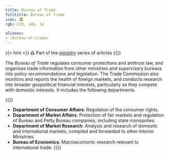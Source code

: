 ```yaml
---
title: Bureau of Trade
fulltitle: Bureau of Trade
icon: 🏛️
rgb: 219, 146, 14

aliases:
- /bureau-of-trade/
---
```

{{< hint >}}
߷ Part of the *[ministry](/ministries/)* series of articles
{{</hint>}}

The *Bureau of Trade* regulates consumer protections and antitrust law, and organises trade information from other ministries and supervisory bureaus into policy recommendations and legislation. The Trade Commission also monitors and reports the health of foreign markets, and conducts research into broader geopolitical financial interests, particularly as they compete with domestic interests. It includes the following departments.

{{<hint panel>}}
* **Department of Consumer Affairs**: Regulation of the consumer rights.
* **Department of Market Affairs**: Protection of fair markets and regulation of Bureau and Petty Bureau companies, including state monopolies.
* **Department of Market Research**: Analysis and research of domestic and international markets, compiled and forwarded to other Interior Ministries.
* **Bureau of Economics**: Macroeconomic research relevant to international trade.
{{</hint>}}